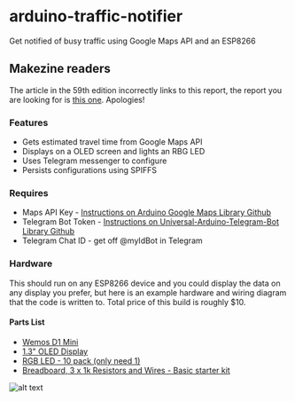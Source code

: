 # arduino-traffic-notifier
Get notified of busy traffic using Google Maps API and an ESP8266

## Makezine readers
The article in the 59th edition incorrectly links to this report, the report you are looking for is [this one](https://github.com/witnessmenow/Bridge-Traffic-Display). Apologies! 

### Features
- Gets estimated travel time from Google Maps API
- Displays on a OLED screen and lights an RBG LED
- Uses Telegram messenger to configure
- Persists configurations using SPIFFS

### Requires
- Maps API Key - [Instructions on Arduino Google Maps Library Github](https://github.com/witnessmenow/arduino-google-maps-api)
- Telegram Bot Token - [Instructions on Universal-Arduino-Telegram-Bot Library Github](https://github.com/witnessmenow/Universal-Arduino-Telegram-Bot)
- Telegram Chat ID - get off @myIdBot in Telegram

### Hardware

This should run on any ESP8266 device and you could display the data on any display you prefer, but here is an example hardware and wiring diagram that the code is written to. Total price of this build is roughly $10.

#### Parts List
- [Wemos D1 Mini](http://s.click.aliexpress.com/e/uzFUnIe)
- [1.3" OLED Display](http://s.click.aliexpress.com/e/EqByrzb)
- [RGB LED - 10 pack (only need 1)](http://s.click.aliexpress.com/e/JuN7AAU)
- [Breadboard, 3 x 1k Resistors and Wires - Basic starter kit](http://s.click.aliexpress.com/e/BQvZZ7A)

![alt text](http://i.imgur.com/e9onX8Q.png "Circuit Diagram")


 
